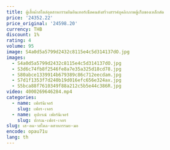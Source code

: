 ```yaml
---
title: ตู้เสื้อผ้าสไตล์อุตสาหกรรมยิมอินเทอร์เน็ตคนดังสร้างสรรค์บุคลิกภาพตู้เก็บของเหล็กดัด
price: '24352.22'
price_original: '24598.20'
currency: THB
discount: 1%
rating: 4
volume: 95
image: S4a0d5a5799d2432c8115e4c5d314137dO.jpg
images:
  - S4a0d5a5799d2432c8115e4c5d314137dO.jpg
  - S3d6c74fb8f2546fe8a7e35a325d18cd78.jpg
  - S80abce1339914b679389c86c712eecdam.jpg
  - S7d1f1353f7d240b19d016efc656e324ax.jpg
  - S5bca88f7610349f88a212c5b5e44c386R.jpg
video: 4000269646284.mp4
categories:
  - name: เฟอร์นิเจอร์
    slug: เฟอร-เจอร
  - name: อุปกรณ์ เฟอร์นิเจอร์
    slug: ปกรณ-เฟอร-เจอร
slug: เส-อผ-าสไตล-ตสาหกรรมย-มอ
encode: opau71u
lang: th
---
```

  